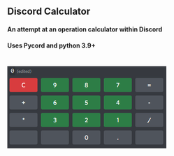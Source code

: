 ## Discord Calculator

#### An attempt at an operation calculator within Discord

#### Uses Pycord and python 3.9+

#

<img src="./assets/calculator.png" title="Calculator">